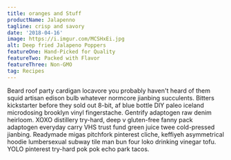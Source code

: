```yaml
---
title: oranges and Stuff
productName: Jalapenno
tagline: crisp and savory
date: '2018-04-16'
image: https://i.imgur.com/MCSHxEi.jpg
alt: Deep fried Jalapeno Poppers
featureOne: Hand-Picked for Quality
featureTwo: Packed with Flavor
featureThree: Non-GMO
tag: Recipes
---
```


Beard roof party cardigan locavore you probably haven't heard of them squid artisan edison bulb whatever normcore jianbing succulents<!-- end -->. Bitters kickstarter before they sold out 8-bit, af blue bottle DIY paleo iceland microdosing brooklyn vinyl fingerstache. Gentrify adaptogen raw denim heirloom. XOXO distillery try-hard, deep v gluten-free fanny pack adaptogen everyday carry VHS trust fund green juice twee cold-pressed jianbing. Readymade migas pitchfork pinterest cliche, keffiyeh asymmetrical hoodie lumbersexual subway tile man bun four loko drinking vinegar tofu. YOLO pinterest try-hard pok pok echo park tacos.
